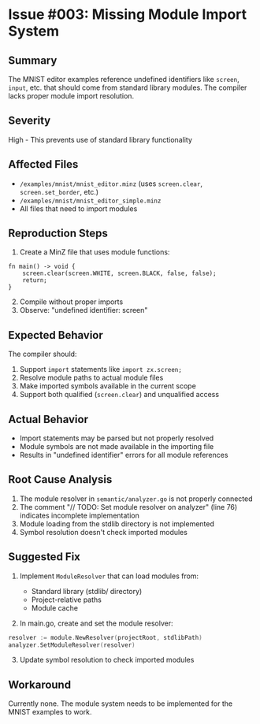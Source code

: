 # Issue #003: Missing Module Import System

## Summary
The MNIST editor examples reference undefined identifiers like `screen`, `input`, etc. that should come from standard library modules. The compiler lacks proper module import resolution.

## Severity
High - This prevents use of standard library functionality

## Affected Files
- `/examples/mnist/mnist_editor.minz` (uses `screen.clear`, `screen.set_border`, etc.)
- `/examples/mnist/mnist_editor_simple.minz`
- All files that need to import modules

## Reproduction Steps
1. Create a MinZ file that uses module functions:
```minz
fn main() -> void {
    screen.clear(screen.WHITE, screen.BLACK, false, false);
    return;
}
```
2. Compile without proper imports
3. Observe: "undefined identifier: screen"

## Expected Behavior
The compiler should:
1. Support `import` statements like `import zx.screen;`
2. Resolve module paths to actual module files
3. Make imported symbols available in the current scope
4. Support both qualified (`screen.clear`) and unqualified access

## Actual Behavior
- Import statements may be parsed but not properly resolved
- Module symbols are not made available in the importing file
- Results in "undefined identifier" errors for all module references

## Root Cause Analysis
1. The module resolver in `semantic/analyzer.go` is not properly connected
2. The comment "// TODO: Set module resolver on analyzer" (line 76) indicates incomplete implementation
3. Module loading from the stdlib directory is not implemented
4. Symbol resolution doesn't check imported modules

## Suggested Fix
1. Implement `ModuleResolver` that can load modules from:
   - Standard library (stdlib/ directory)
   - Project-relative paths
   - Module cache

2. In main.go, create and set the module resolver:
```go
resolver := module.NewResolver(projectRoot, stdlibPath)
analyzer.SetModuleResolver(resolver)
```

3. Update symbol resolution to check imported modules

## Workaround
Currently none. The module system needs to be implemented for the MNIST examples to work.